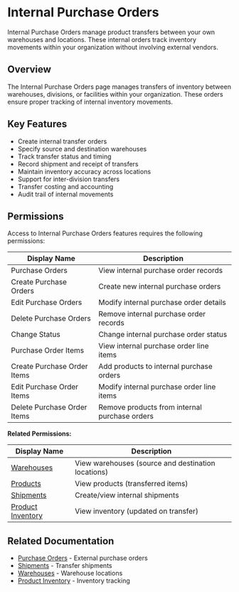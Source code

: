 # Internal Purchase Orders

Internal Purchase Orders manage product transfers between your own warehouses and locations. These internal orders track inventory movements within your organization without involving external vendors.

## Overview

The Internal Purchase Orders page manages transfers of inventory between warehouses, divisions, or facilities within your organization. These orders ensure proper tracking of internal inventory movements.

## Key Features

* Create internal transfer orders
* Specify source and destination warehouses
* Track transfer status and timing
* Record shipment and receipt of transfers
* Maintain inventory accuracy across locations
* Support for inter-division transfers
* Transfer costing and accounting
* Audit trail of internal movements

## Permissions

Access to Internal Purchase Orders features requires the following permissions:

| Display Name | Description |
|--------------|-------------|
| Purchase Orders | View internal purchase order records |
| Create Purchase Orders | Create new internal purchase orders |
| Edit Purchase Orders | Modify internal purchase order details |
| Delete Purchase Orders | Remove internal purchase order records |
| Change Status | Change internal purchase order status |
| Purchase Order Items | View internal purchase order line items |
| Create Purchase Order Items | Add products to internal purchase orders |
| Edit Purchase Order Items | Modify internal purchase order line items |
| Delete Purchase Order Items | Remove products from internal purchase orders |

**Related Permissions:**

| Display Name | Description |
|--------------|-------------|
| [Warehouses](Warehouses.md) | View warehouses (source and destination locations) |
| [Products](Products.md) | View products (transferred items) |
| [Shipments](Shipments.md) | Create/view internal shipments |
| [Product Inventory](ProductInventory.md) | View inventory (updated on transfer) |

## Related Documentation

* [Purchase Orders](PurchaseOrders.md) - External purchase orders
* [Shipments](Shipments.md) - Transfer shipments
* [Warehouses](Warehouses.md) - Warehouse locations
* [Product Inventory](ProductInventory.md) - Inventory tracking

